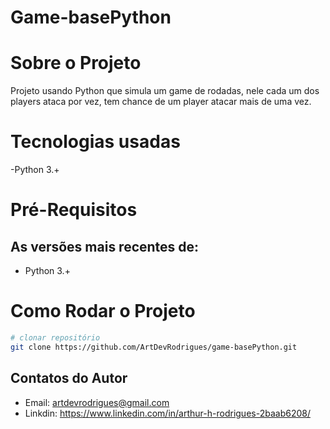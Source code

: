 # Game-basePython

# Sobre o Projeto

Projeto usando Python que simula um game de rodadas, nele cada um dos players ataca por vez, tem chance de um player atacar mais de uma vez.

# Tecnologias usadas

-Python 3.+

# Pré-Requisitos
## As versões mais recentes de:
- Python 3.+

# Como Rodar o Projeto
```bash
# clonar repositório
git clone https://github.com/ArtDevRodrigues/game-basePython.git

```

## Contatos do Autor

- Email: artdevrodrigues@gmail.com
- Linkdin: https://www.linkedin.com/in/arthur-h-rodrigues-2baab6208/
